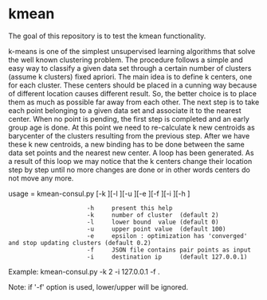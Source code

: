 # kmean
The goal of this repository is to test the kmean functionality. 

k-means is  one of  the simplest unsupervised  learning  algorithms  that  solve  the well  known clustering problem. The procedure follows a simple and  easy  way  to classify a given data set  through a certain number of  clusters (assume k clusters) fixed apriori. The  main  idea  is to define k centers, one for each cluster. These centers  should  be placed in a cunning  way  because of  different  location  causes different  result. So, the better  choice  is  to place them  as  much as possible  far away from each other. The  next  step is to take each point belonging  to a  given data set and associate it to the nearest center. When no point  is  pending,  the first step is completed and an early group age  is done. At this point we need to re-calculate k new centroids as barycenter of  the clusters resulting from the previous step. After we have these k new centroids, a new binding has to be done  between  the same data set points  and  the nearest new center. A loop has been generated. As a result of  this loop we  may  notice that the k centers change their location step by step until no more changes  are done or  in  other words centers do not move any more.


usage =   kmean-consul.py [-k <kmean>][-l <lower>][-u <upper>][-e <epsilon>][-f <file> ][-i <ip>][-h <help>]

                          -h     present this help
                          -k     number of cluster  (default 2)
                          -l     lower bound  value (default 0)
                          -u     upper point value  (default 100)
                          -e     epsilon : optimization has 'converged' and stop updating clusters (default 0.2)
                          -f     JSON file contains pair points as input
                          -i     destination ip     (default 127.0.0.1)
Example: kmean-consul.py -k 2 -i 127.0.0.1 -f .

Note: if '-f' option is used, lower/upper will be ignored.
